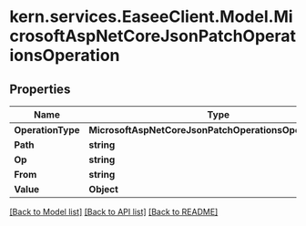 # kern.services.EaseeClient.Model.MicrosoftAspNetCoreJsonPatchOperationsOperation

## Properties

Name | Type | Description | Notes
------------ | ------------- | ------------- | -------------
**OperationType** | **MicrosoftAspNetCoreJsonPatchOperationsOperationType** |  | [optional] 
**Path** | **string** |  | [optional] 
**Op** | **string** |  | [optional] 
**From** | **string** |  | [optional] 
**Value** | **Object** |  | [optional] 

[[Back to Model list]](../README.md#documentation-for-models) [[Back to API list]](../README.md#documentation-for-api-endpoints) [[Back to README]](../README.md)

